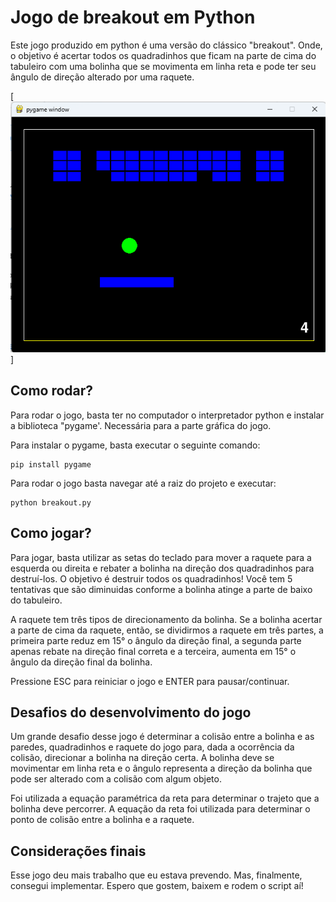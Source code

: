 # Jogo de breakout em Python

Este jogo produzido em python é uma versão do clássico "breakout". Onde, o objetivo é 
acertar todos os quadradinhos que ficam na parte de cima do tabuleiro com uma bolinha 
que se movimenta em linha reta e pode ter seu ângulo de direção alterado por uma raquete.

[![Captura do jogo em execução](readme-media/exec.png)]

## Como rodar?

Para rodar o jogo, basta ter no computador o interpretador python e instalar a biblioteca "pygame'. 
Necessária para a parte gráfica do jogo.

Para instalar o pygame, basta executar o seguinte comando:

```
pip install pygame
```

Para rodar o jogo basta navegar até a raiz do projeto e executar:

```
python breakout.py
```

## Como jogar?

Para jogar, basta utilizar as setas do teclado para mover a raquete para a esquerda ou 
direita e rebater a bolinha na direção dos quadradinhos para destruí-los. O objetivo é 
destruir todos os quadradinhos! Você tem 5 tentativas que são diminuidas conforme a 
bolinha atinge a parte de baixo do tabuleiro.

A raquete tem três tipos de direcionamento da bolinha. Se a bolinha acertar a parte de cima 
da raquete, então, se dividirmos a raquete em três partes, a primeira parte reduz em 15° o 
ângulo da direção final, a segunda parte apenas rebate na direção final correta e a terceira, 
aumenta em 15° o ângulo da direção final da bolinha.

Pressione ESC para reiniciar o jogo e ENTER para pausar/continuar.

## Desafios do desenvolvimento do jogo

Um grande desafio desse jogo é determinar a colisão entre a bolinha e as paredes, quadradinhos e 
raquete do jogo para, dada a ocorrência da colisão, direcionar a bolinha na direção certa. A bolinha 
deve se movimentar em linha reta e o ângulo representa a direção da bolinha que pode ser alterado 
com a colisão com algum objeto.

Foi utilizada a equação paramétrica da reta para determinar o trajeto que a bolinha 
deve percorrer. A equação da reta foi utilizada para determinar o ponto de colisão entre 
a bolinha e a raquete.

## Considerações finais

Esse jogo deu mais trabalho que eu estava prevendo. Mas, finalmente, consegui implementar. Espero que 
gostem, baixem e rodem o script aí!